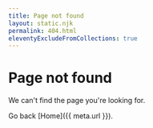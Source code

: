 ```yaml
---
title: Page not found
layout: static.njk
permalink: 404.html
eleventyExcludeFromCollections: true
---
```


# Page not found

We can't find the page you're looking for. 

Go back [Home]({{ meta.url }}).
